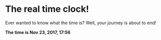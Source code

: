 # The real time clock!

Ever wanted to know what the time is? Well, your journey is about to end!

**The time is Nov 23, 2017, 17:56**